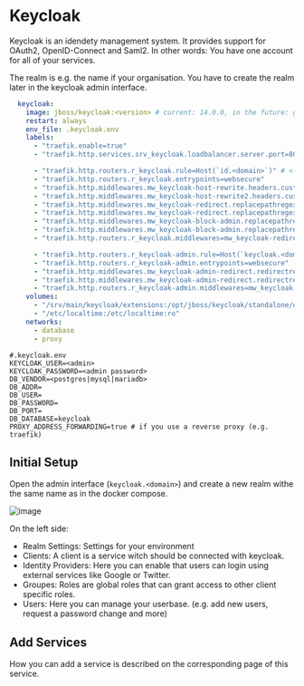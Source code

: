 # Keycloak

Keycloak is an idendety management system. It provides support for OAuth2, OpenID-Connect and Saml2. In other words: You have one account for all of your services.
<br>

The realm is e.g. the name if your organisation. You have to create the realm later in the keycloak admin interface.

```yaml
  keycloak:
    image: jboss/keycloak:<version> # current: 14.0.0, in the future: ghcr.io/an2ic3/keycloak:<version>
    restart: always
    env_file: .keycloak.env
    labels:
      - "traefik.enable=true"
      - "traefik.http.services.srv_keycloak.loadbalancer.server.port=8080"

      - "traefik.http.routers.r_keycloak.rule=Host(`id.<domain>`)" # <- edit (user interface)
      - "traefik.http.routers.r_keycloak.entrypoints=websecure"
      - "traefik.http.middlewares.mw_keycloak-host-rewrite.headers.customrequestheaders.Host=id.<domain>" # <- edit
      - "traefik.http.middlewares.mw_keycloak-host-rewrite2.headers.customrequestheaders.X-Forwarded-Host=id.<domain>" # <- edit
      - "traefik.http.middlewares.mw_keycloak-redirect.replacepathregex.regex=^\/auth\/$$"
      - "traefik.http.middlewares.mw_keycloak-redirect.replacepathregex.replacement=/auth/realms/<ralm>/account/" # <- edit
      - "traefik.http.middlewares.mw_keycloak-block-admin.replacepathregex.regex=^\/auth\/admin\/$$"
      - "traefik.http.middlewares.mw_keycloak-block-admin.replacepathregex.replacement=/auth/realms/<ralm>/account/" # <- edit
      - "traefik.http.routers.r_keycloak.middlewares=mw_keycloak-redirect@docker,mw_keycloak-block-admin@docker,mw_keycloak-host-rewrite@docker,mw_keycloak-host-rewrite2@docker"

      - "traefik.http.routers.r_keycloak-admin.rule=Host(`keycloak.<domain>`)" # <- edit (admin interface)
      - "traefik.http.routers.r_keycloak-admin.entrypoints=websecure"
      - "traefik.http.middlewares.mw_keycloak-admin-redirect.redirectregex.regex=^https:\/\/keycloak.<domain>\/?$$" # <- edit
      - "traefik.http.middlewares.mw_keycloak-admin-redirect.redirectregex.replacement=https://keycloak.<domain>/auth/admin/" # <- edit
      - "traefik.http.routers.r_keycloak-admin.middlewares=mw_keycloak-admin-redirect@docker"
    volumes:
      - "/srv/main/keycloak/extensions:/opt/jboss/keycloak/standalone/deployments"
      - "/etc/localtime:/etc/localtime:ro"
    networks:
      - database
      - proxy
```

```
#.keycloak.env
KEYCLOAK_USER=<admin>
KEYCLOAK_PASSWORD=<admin password>
DB_VENDOR=<postgres|mysql|mariadb>
DB_ADDR=
DB_USER=
DB_PASSWORD=
DB_PORT=
DB_DATABASE=keycloak
PROXY_ADDRESS_FORWARDING=true # if you use a reverse proxy (e.g. traefik)
```

## Initial Setup

Open the admin interface (`keycloak.<domain>`) and create a new realm withe the same name as in the docker compose.

![image](https://user-images.githubusercontent.com/34819524/118363751-35f67c00-b596-11eb-9603-95df4a3c8e41.png)

On the left side:

* Realm Settings: Settings for your environment
* Clients: A client is a service witch should be connected with keycloak.
* Identity Providers: Here you can enable that users can login using external services like Google or Twitter.
* Groupes: Roles are global roles that can grant access to other client specific roles.
* Users: Here you can manage your userbase. (e.g. add new users, request a password change and more)

## Add Services
How you can add a service is described on the corresponding page of this service.
